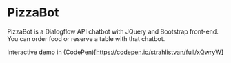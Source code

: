 # PizzaBot

PizzaBot is a Dialogflow API chatbot with JQuery and Bootstrap front-end. 
You can order food or reserve a table with that chatbot. 

Interactive demo in (CodePen)[https://codepen.io/strahlistvan/full/xQwryW]
